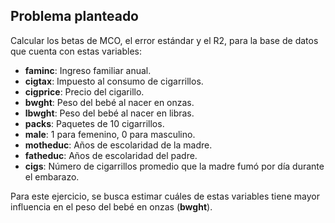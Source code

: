 ## Problema planteado

Calcular los betas de MCO, el error estándar y el R2, para la base de datos que cuenta con estas variables:

- **faminc**: Ingreso familiar anual.
- **cigtax**: Impuesto al consumo de cigarrillos.
- **cigprice**: Precio del cigarillo.
- **bwght**: Peso del bebé al nacer en onzas.
- **lbwght**: Peso del bebé al nacer en libras.
- **packs**: Paquetes de 10 cigarrillos.
- **male**: 1 para femenino, 0 para masculino.
- **motheduc**: Años de escolaridad de la madre.
- **fatheduc**: Años de escolaridad del padre.
- **cigs**: Número de cigarrillos promedio que la madre fumó por día durante el embarazo.

Para este ejercicio, se busca estimar cuáles de estas variables tiene mayor influencia en el peso del bebé en onzas (**bwght**).
